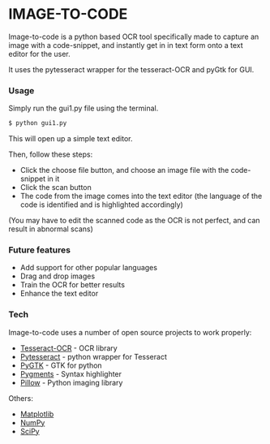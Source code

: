 # IMAGE-TO-CODE



Image-to-code is a python based OCR tool specifically made to capture an image with a code-snippet, and instantly get in in text form onto a text editor for the user.

It uses the pytesseract wrapper for the tesseract-OCR and pyGtk for GUI.


### Usage

Simply run the gui1.py file using the terminal.

```sh
$ python gui1.py
```
This will open up a simple text editor.

Then, follow these steps:
  - Click the choose file button, and choose an image file with the code-snippet in it
  - Click the scan button
  - The code from the image comes into the text editor (the language of the code is identified and is highlighted accordingly)

(You may have to edit the scanned code as the OCR is not perfect, and can result in abnormal scans)

### Future features

  - Add support for other popular languages
  - Drag and drop images
  - Train the OCR for better results
  - Enhance the text editor


### Tech

Image-to-code uses a number of open source projects to work properly:

* [Tesseract-OCR](https://github.com/tesseract-ocr/tesseract) - OCR library
* [Pytesseract](https://pypi.python.org/pypi/pytesseract/0.1) - python wrapper for Tesseract
* [PyGTK](http://www.pygtk.org/) - GTK for python
* [Pygments](http://pygments.org/) - Syntax highlighter
* [Pillow](https://pypi.python.org/pypi/Pillow/) - Python imaging library

Others: 
* [Matplotlib](https://matplotlib.org/)
* [NumPy](http://www.numpy.org/)
* [SciPy](https://www.scipy.org/)

